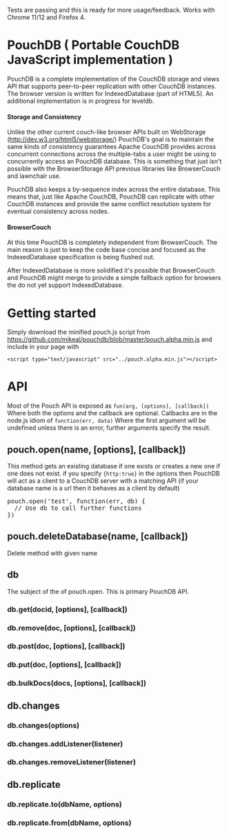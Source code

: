 Tests are passing and this is ready for more usage/feedback. Works with Chrome 11/12 and Firefox 4.

# PouchDB ( Portable CouchDB JavaScript implementation )

PouchDB is a complete implementation of the CouchDB storage and views API that supports peer-to-peer replication with other CouchDB instances. The browser version is written for IndexedDatabase (part of HTML5). An additional implementation is in progress for leveldb.

#### Storage and Consistency

Unlike the other current couch-like browser APIs built on WebStorage (http://dev.w3.org/html5/webstorage/) PouchDB's goal is to maintain the same kinds of consistency guarantees Apache CouchDB provides across concurrent connections across the multiple-tabs a user might be using to concurrently access an PouchDB database. This is something that just isn't possible with the BrowserStorage API previous libraries like BrowserCouch and lawnchair use.

PouchDB also keeps a by-sequence index across the entire database. This means that, just like Apache CouchDB, PouchDB can replicate with other CouchDB instances and provide the same conflict resolution system for eventual consistency across nodes.

#### BrowserCouch

At this time PouchDB is completely independent from BrowserCouch. The main reason is just to keep the code base concise and focused as the IndexedDatabase specification is being flushed out.

After IndexedDatabase is more solidified it's possible that BrowserCouch and PouchDB might merge to provide a simple fallback option for browsers the do not yet support IndexedDatabase.

# Getting started

Simply download the minified pouch.js script from https://github.com/mikeal/pouchdb/blob/master/pouch.alpha.min.js and include in your page with

    <script type="text/javascript" src="../pouch.alpha.min.js"></script>

# API

Most of the Pouch API is exposed as `fun(arg, [options], [callback])` Where both the options and the callback are optional. Callbacks are in the node.js idiom of `function(err, data)` Where the first argument will be undefined unless there is an error, further arguments specify the result.

## pouch.open(name, [options], [callback])

This method gets an existing database if one exists or creates a new one if one does not exist. if you specify `{http:true}` in the options then PouchDB will act as a client to a CouchDB server with a matching API (if your database name is a url then it behaves as a client by default)

<pre>
pouch.open('test', function(err, db) {
  // Use db to call further functions
})
</pre>

## pouch.deleteDatabase(name, [callback])

Delete method with given name

## db

The subject of the of pouch.open. This is primary PouchDB API.

### db.get(docid, [options], [callback])

### db.remove(doc, [options], [callback])

### db.post(doc, [options], [callback])

### db.put(doc, [options], [callback])

### db.bulkDocs(docs, [options], [callback])

## db.changes

### db.changes(options)

### db.changes.addListener(listener)

### db.changes.removeListener(listener)

## db.replicate

### db.replicate.to(dbName, options)

### db.replicate.from(dbName, options)

